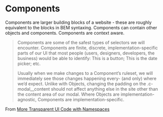 # Components

Components are larger building blocks of a website - these are roughly equivalent to the blocks in BEM syntaxing. Components can contain other objects and components. Components are context aware.


> Components are some of the safest types of selectors we will encounter. Components are finite, discrete, implementation-specific parts of our UI that most people (users, designers, developers, the business) would be able to identify: This is a button; This is the date picker; etc.
>
> Usually when we make changes to a Component’s ruleset, we will immediately see those changes happening every- (and only) where we’d expect. Unlike with Objects, changing the padding on the .c-modal__content should not affect anything else in the site other than the content area of our modal. Where Objects are implementation-agnostic, Components are implementation-specific.


From [More Transparent UI Code with Namespaces](https://csswizardry.com/2015/03/more-transparent-ui-code-with-namespaces/)
